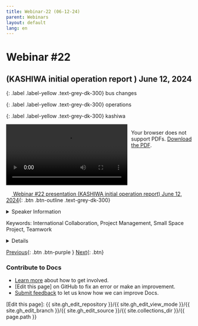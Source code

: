 ```yaml
---
title: Webinar-22 (06-12-24)
parent: Webinars
layout: default
lang: en
---
```


# Webinar #22
## (KASHIWA initial operation report ) June 12, 2024


{: .label .label-yellow .text-grey-dk-300}
bus changes

{: .label .label-yellow .text-grey-dk-300}
operations

{: .label .label-yellow .text-grey-dk-300}
kashiwa

<div style="display: flex; gap: 10px; align-items: flex-start;">
  <!-- Video Section -->
  <div style="flex: 2; max-width: 66%;">
    <video controls width="100%" height="auto">
      <source src="https://birds-project.com/open-source/video/birds_bus_opensource_webinar_22.mp4" type="video/mp4">
      Your browser does not support the video tag.
    </video>
  </div>

  <!-- Chat Section -->
  <div style="flex: 1; max-width: 33%;">
    <object 
      data="https://birds-project.com/open-source/pdf/BIRDS_BUS_Opensource_22_chat.pdf" 
      width="100%" 
      height="275px">
      <p>Your browser does not support PDFs. <a href="https://birds-project.com/open-source/pdf/BIRDS_BUS_Opensource_22_chat.pdf">Download the PDF</a>.</p>
    </object>
  </div>
</div>


<!-- Download Presentation -->
[<img src="https://raw.githubusercontent.com/FortAwesome/Font-Awesome/6.x/svgs/regular/circle-down.svg" width="15" height="15"> Webinar #22 presentation (KASHIWA initial operation report) June 12, 2024](https://birds-project.com/open-source/pdf/BIRDS_BUS_OpensourceWebinar_22.pdf){: .btn .btn-outline .text-grey-dk-300}


<details markdown="block">
<summary>Speaker Information</summary>
XXX  talked about implementation of CPLD in his presentation titled "XXX".
</details>

Keywords: International Collaboration, Project Management, Small Space Project, Teamwork

<details markdown="block">
<summary>Details</summary>
XXX  talked about implementation of CPLD in his presentation titled "XXX".
</details>

[Previous]({{site.url}}/resources/webinars/webinar-21/){: .btn .btn-purple }
[Next]({{site.url}}/resources/webinars/webinar-23/){: .btn}


### Contribute to Docs
- [Learn more] about how to get involved.
- [Edit this page] on GitHub to fix an error or make an improvement.
- [Submit feedback] to let us know how we can improve Docs.


[Submit feedback]: https://github.com/BIRDSOpenSource/BIRDSOpenSource.github.io/issues/new?template=Blank+issue
[Learn more]: {{site.url}}/contribute.hmtl
[Edit this page]:  {{ site.gh_edit_repository }}/{{ site.gh_edit_view_mode }}/{{ site.gh_edit_branch }}/{{ site.gh_edit_source }}/{{ site.collections_dir }}/{{ page.path }}

